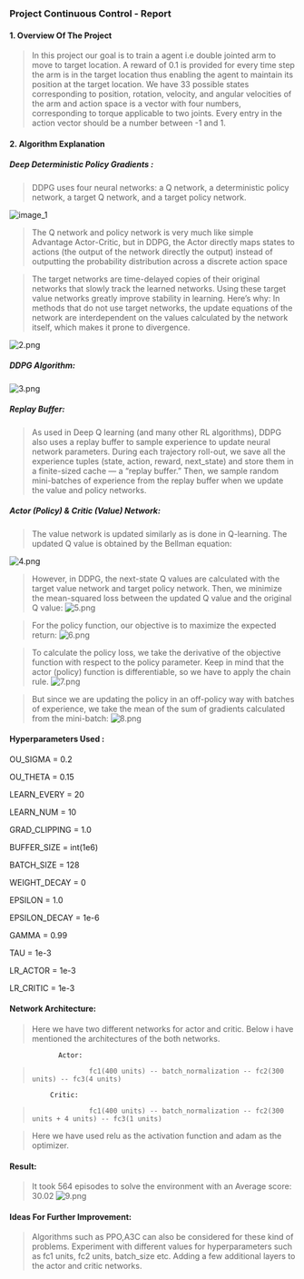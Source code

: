 
### Project Continuous Control - Report

#### 1. Overview Of The Project

> In this project our goal is to train a agent i.e double jointed arm to move to target location. A reward of 0.1 is provided for every time step the arm is in the target location thus enabling the agent to maintain its position at the target location.
We have 33 possible states corresponding to position, rotation, velocity, and angular velocities of the arm and action space is a vector with four numbers, corresponding to torque applicable to two joints. Every entry in the action vector should be a number between -1 and 1.

#### 2. Algorithm Explanation

##### Deep Deterministic Policy Gradients :
> DDPG uses four neural networks: a Q network, a deterministic policy network, a target Q network, and a target policy network.

![image_1](attachment:1.png)

> The Q network and policy network is very much like simple Advantage Actor-Critic, but in DDPG, the Actor directly maps states to actions (the output of the network directly the output) instead of outputting the probability distribution across a discrete action space

> The target networks are time-delayed copies of their original networks that slowly track the learned networks. Using these target value networks greatly improve stability in learning. Here’s why: In methods that do not use target networks, the update equations of the network are interdependent on the values calculated by the network itself, which makes it prone to divergence.

![2.png](attachment:image.png)

##### DDPG Algorithm:

![3.png](attachment:image.png)

##### Replay Buffer:
> As used in Deep Q learning (and many other RL algorithms), DDPG also uses a replay buffer to sample experience to update neural network parameters. During each trajectory roll-out, we save all the experience tuples (state, action, reward, next_state) and store them in a finite-sized cache — a “replay buffer.” Then, we sample random mini-batches of experience from the replay buffer when we update the value and policy networks.

##### Actor (Policy) & Critic (Value) Network:
> The value network is updated similarly as is done in Q-learning. The updated Q value is obtained by the Bellman equation:

![4.png](attachment:image.png)

> However, in DDPG, the next-state Q values are calculated with the target value network and target policy network. Then, we minimize the mean-squared loss between the updated Q value and the original Q value:
![5.png](attachment:image.png)

> For the policy function, our objective is to maximize the expected return:
![6.png](attachment:image.png)

> To calculate the policy loss, we take the derivative of the objective function with respect to the policy parameter. Keep in mind that the actor (policy) function is differentiable, so we have to apply the chain rule.
![7.png](attachment:image.png)

> But since we are updating the policy in an off-policy way with batches of experience, we take the mean of the sum of gradients calculated from the mini-batch:
![8.png](attachment:image.png)

#### Hyperparameters Used :
<p>
OU_SIGMA = 0.2
    
OU_THETA = 0.15

LEARN_EVERY = 20 

LEARN_NUM = 10  

GRAD_CLIPPING = 1.0  

BUFFER_SIZE = int(1e6) 

BATCH_SIZE = 128   

WEIGHT_DECAY = 0     

EPSILON = 1.0        

EPSILON_DECAY = 1e-6

GAMMA = 0.99        

TAU = 1e-3          

LR_ACTOR = 1e-3      

LR_CRITIC = 1e-3  

</p>

#### Network Architecture:
> Here we have two different networks for actor and critic. Below i have mentioned the architectures of the both networks.

                Actor:
>                   fc1(400 units) -- batch_normalization -- fc2(300 units) -- fc3(4 units)

              Critic:
>                   fc1(400 units) -- batch_normalization -- fc2(300 units + 4 units) -- fc3(1 units)

> Here we have used relu as the activation function and adam as the optimizer.

#### Result:
> It took 564 episodes to solve the environment with an Average score: 30.02
![9.png](attachment:image.png)

#### Ideas For Further Improvement:
> Algorithms such as PPO,A3C can also be considered for these kind of problems.
> Experiment with different values for hyperparameters such as fc1 units, fc2 units, batch_size etc.
> Adding a few additional layers to the actor and critic networks.


```python

```
